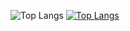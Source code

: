 ![Top Langs](https://github-readme-stats.vercel.app/api/top-langs/?username=aljabl&size_weight=0.5&count_weight=0.5)
[![Top Langs](https://github-readme-stats.vercel.app/api/top-langs/?username=anuraghazra)](https://github.com/anuraghazra/github-readme-stats)
